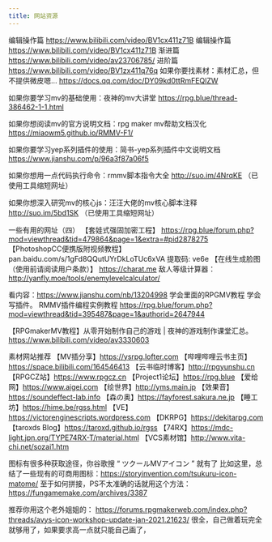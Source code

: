 ```yaml
---
title: 网站资源
---
```


编辑操作篇 https://www.bilibili.com/video/BV1cx411z71B
编辑操作篇 https://www.bilibili.com/video/BV1cx411z71B
渐进篇  https://www.bilibili.com/video/av23706785/
进阶篇 https://www.bilibili.com/video/BV1zx411q76q
如果你要找素材：素材汇总，但不提供微皮嗯…
https://docs.qq.com/doc/DY09kd0ttRmFEQlZW

如果你要学习mv的基础使用：夜神的mv大讲堂
https://rpg.blue/thread-386462-1-1.html

如果你想阅读mv的官方说明文档：rpg maker mv帮助文档汉化
https://miaowm5.github.io/RMMV-F1/

如果你要学习yep系列插件的使用：简书-yep系列插件中文说明文档
https://www.jianshu.com/p/96a3f87a06f5

如果你想用一点代码执行命令：rmmv脚本指令大全
http://suo.im/4NrqKE
（已使用工具缩短网址）

如果你想深入研究mv的核心js：汪汪大佬的mv核心脚本注释
http://suo.im/5bd1SK
（已使用工具缩短网址）

一些有用的网址（四）
【套娃式强固加密工程】
https://rpg.blue/forum.php?mod=viewthread&tid=479864&page=1&extra=#pid2878275
【PhotoshopCC便携版附视频教程】
pan.baidu.com/s/1gFd8QQutUYrDkLoTUc6xVA 提取码: ve6e 
【在线生成脸图（使用前请阅读用户条款）】
https://charat.me
敌人等级计算器：
http://yanfly.moe/tools/enemylevelcalculator/


看内容：https://www.jianshu.com/nb/13204998 学会里面的RPGMV教程 学会写插件。
RMMV插件编程实例教程
https://rpg.blue/forum.php?mod=viewthread&tid=395487&page=1&authorid=2647944

【RPGmakerMV教程】从零开始制作自己的游戏 | 夜神的游戏制作课堂汇总。
https://www.bilibili.com/video/av3330603

素材网站推荐
【MV插分享】https://ysrpg.lofter.com
【哔哩哔哩云书主页】https://space.bilibili.com/164546413
【云书临时博客】http://rpgyunshu.cn
【RPGCZ站】https://www.rpgcz.cn
【Project1论坛】https://rpg.blue
【爱给网】https://www.aigei.com
【绘世界】http://yms.main.jp
【效果音】https://soundeffect-lab.info
【森の奥】https://fayforest.sakura.ne.jp
【睡工坊】https://hime.be/rgss.html
【VE】https://victorenginescripts.wordpress.com
【DKRPG】https://dekitarpg.com
【taroxds Blog】https://taroxd.github.io/rgss
【74RX】https://mdc-light.jpn.org/TYPE74RX-T/material.html
【VCS素材馆】http://www.vita-chi.net/sozai1.htm

图标有很多种获取途径，你谷歌搜 “ ツクールMVアイコン ” 就有了
比如这里，总结了一些现有的可商用图标：https://storyinvention.com/tsukuru-icon-matome/
至于如何拼接，PS不太准确的话就用这个方法：https://fungamemake.com/archives/3387

推荐你用这个老外姐姐的：
https://forums.rpgmakerweb.com/index.php?threads/avys-icon-workshop-update-jan-2021.21623/
很全，自己做着玩完全就够用了，如果要求高一点就只能自己画了，
